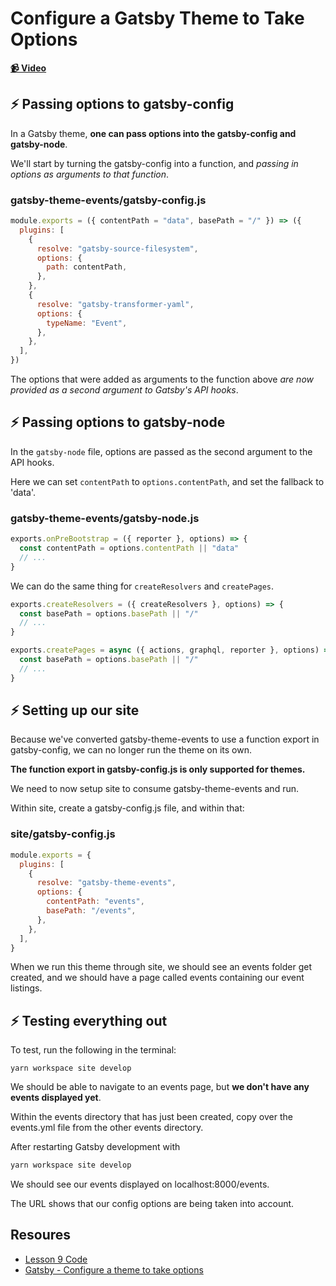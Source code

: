 # Configure a Gatsby Theme to Take Options

**[📹 Video](https://egghead.io/lessons/gatsby-configure-a-gatsby-theme-to-take-options)**

## ⚡ Passing options to gatsby-config
In a Gatsby theme, **one can pass options into the gatsby-config and gatsby-node**.

We'll start by turning the gatsby-config into a function, and *passing in options as arguments to that function*.

### gatsby-theme-events/gatsby-config.js
```javascript
module.exports = ({ contentPath = "data", basePath = "/" }) => ({
  plugins: [
    {
      resolve: "gatsby-source-filesystem",
      options: {
        path: contentPath,
      },
    },
    {
      resolve: "gatsby-transformer-yaml",
      options: {
        typeName: "Event",
      },
    },
  ],
})
```
The options that were added as arguments to the function above *are now provided as a second argument to Gatsby's API hooks*.

## ⚡ Passing options to gatsby-node

In the `gatsby-node` file, options are passed as the second argument to the API hooks.

Here we can set `contentPath` to `options.contentPath`, and set the fallback to 'data'.
### gatsby-theme-events/gatsby-node.js
```javascript
exports.onPreBootstrap = ({ reporter }, options) => {
  const contentPath = options.contentPath || "data"
  // ...
}
```
We can do the same thing for `createResolvers` and `createPages`.
```javascript
exports.createResolvers = ({ createResolvers }, options) => {
  const basePath = options.basePath || "/"
  // ...
}
```
```javascript
exports.createPages = async ({ actions, graphql, reporter }, options) => {
  const basePath = options.basePath || "/"
  // ...
}
```
## ⚡ Setting up our site
Because we've converted gatsby-theme-events to use a function export in gatsby-config, we can no longer run the theme on its own.

**The function export in gatsby-config.js is only supported for themes.**

We need to now setup site to consume gatsby-theme-events and run.

Within site, create a gatsby-config.js file, and within that:
### site/gatsby-config.js
```javascript
module.exports = {
  plugins: [
    {
      resolve: "gatsby-theme-events",
      options: {
        contentPath: "events",
        basePath: "/events",
      },
    },
  ],
}
```
When we run this theme through site, we should see an events folder get created, and we should have a page called events containing our event listings.

## ⚡ Testing everything out
To test, run the following in the terminal:
```
yarn workspace site develop
```
We should be able to navigate to an events page, but **we don't have any events displayed yet**.

Within the events directory that has just been created, copy over the events.yml file from the other events directory.

After restarting Gatsby development with
```bash
yarn workspace site develop
```
We should see our events displayed on localhost:8000/events.

The URL shows that our config options are being taken into account.

## Resoures
- [Lesson 9 Code](https://github.com/ParkerGits/authoring-gatsby-themes/tree/09-configure-a-gatsby-theme-to-take-options)
- [Gatsby - Configure a theme to take options](https://www.gatsbyjs.org/tutorial/building-a-theme/#configure-a-theme-to-take-options)
